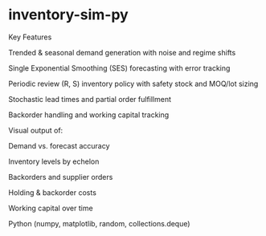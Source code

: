 # inventory-sim-py
Key Features

Trended & seasonal demand generation with noise and regime shifts

Single Exponential Smoothing (SES) forecasting with error tracking

Periodic review (R, S) inventory policy with safety stock and MOQ/lot sizing

Stochastic lead times and partial order fulfillment

Backorder handling and working capital tracking

Visual output of:

Demand vs. forecast accuracy

Inventory levels by echelon

Backorders and supplier orders

Holding & backorder costs

Working capital over time

Python (numpy, matplotlib, random, collections.deque)
